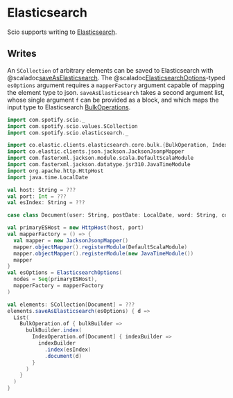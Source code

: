 # Elasticsearch

Scio supports writing to [Elasticsearch](https://github.com/elastic/elasticsearch).

## Writes

An `SCollection` of arbitrary elements can be saved to Elasticsearch with
@scaladoc[saveAsElasticsearch](com.spotify.scio.elasticsearch.package$$ElasticsearchSCollection#saveAsElasticsearch(esOptions:com.spotify.scio.elasticsearch.ElasticsearchOptions,flushInterval:org.joda.time.Duration,numOfShards:Long,maxBulkRequestOperations:Int,maxBulkRequestBytes:Long,errorFn:org.apache.beam.sdk.io.elasticsearch.ElasticsearchIO.Write.BulkExecutionException=%3EUnit,retry:com.spotify.scio.elasticsearch.ElasticsearchIO.RetryConfig)(f:T=%3EIterable[co.elastic.clients.elasticsearch.core.bulk.BulkOperation]):com.spotify.scio.io.ClosedTap[Nothing]).
The @scaladoc[ElasticsearchOptions](com.spotify.scio.elasticsearch.ElasticsearchOptions)-typed `esOptions` argument requires a `mapperFactory` argument capable of mapping the element type to json.
`saveAsElasticsearch` takes a second argument list, whose single argument `f` can be provided as a block, and which maps the input type to Elasticsearch [BulkOperations](https://artifacts.elastic.co/javadoc/co/elastic/clients/elasticsearch-java/8.8.0/co/elastic/clients/elasticsearch/core/bulk/BulkOperation.html).

```scala mdoc:compile-only
import com.spotify.scio._
import com.spotify.scio.values.SCollection
import com.spotify.scio.elasticsearch._

import co.elastic.clients.elasticsearch.core.bulk.{BulkOperation, IndexOperation}
import co.elastic.clients.json.jackson.JacksonJsonpMapper
import com.fasterxml.jackson.module.scala.DefaultScalaModule
import com.fasterxml.jackson.datatype.jsr310.JavaTimeModule
import org.apache.http.HttpHost
import java.time.LocalDate

val host: String = ???
val port: Int = ???
val esIndex: String = ???

case class Document(user: String, postDate: LocalDate, word: String, count: Long)

val primaryESHost = new HttpHost(host, port)
val mapperFactory = () => {
  val mapper = new JacksonJsonpMapper()
  mapper.objectMapper().registerModule(DefaultScalaModule)
  mapper.objectMapper().registerModule(new JavaTimeModule())
  mapper
}
val esOptions = ElasticsearchOptions(
  nodes = Seq(primaryESHost), 
  mapperFactory = mapperFactory
)

val elements: SCollection[Document] = ???
elements.saveAsElasticsearch(esOptions) { d =>
  List(
    BulkOperation.of { bulkBuilder =>
      bulkBuilder.index(
        IndexOperation.of[Document] { indexBuilder =>
          indexBuilder
            .index(esIndex)
            .document(d)
        }
      )
    }
  )
}
```

